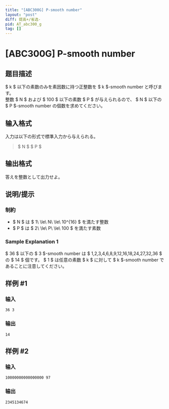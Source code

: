 ```yaml
---
title: "[ABC300G] P-smooth number"
layout: "post"
diff: 提高+/省选-
pid: AT_abc300_g
tag: []
---
```


# [ABC300G] P-smooth number

## 题目描述

[problemUrl]: https://atcoder.jp/contests/abc300/tasks/abc300_g

$ k $ 以下の素数のみを素因数に持つ正整数を $ k $-smooth number と呼びます。  
 整数 $ N $ および $ 100 $ 以下の素数 $ P $ が与えられるので、 $ N $ 以下の $ P $-smooth number の個数を求めてください。

## 输入格式

入力は以下の形式で標準入力から与えられる。

> $ N $ $ P $

## 输出格式

答えを整数として出力せよ。

## 说明/提示

### 制約

- $ N $ は $ 1\ \le\ N\ \le\ 10^{16} $ を満たす整数
- $ P $ は $ 2\ \le\ P\ \le\ 100 $ を満たす素数
 
### Sample Explanation 1

$ 36 $ 以下の $ 3 $-smooth number は $ 1,2,3,4,6,8,9,12,16,18,24,27,32,36 $ の $ 14 $ 個です。 $ 1 $ は任意の素数 $ k $ に対して $ k $-smooth number であることに注意してください。

## 样例 #1

### 输入

```
36 3
```

### 输出

```
14
```

## 样例 #2

### 输入

```
10000000000000000 97
```

### 输出

```
2345134674
```


